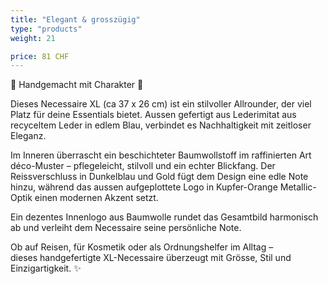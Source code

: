 ```yaml
---
title: "Elegant & grosszügig"
type: "products"
weight: 21

price: 81 CHF
---
```


🌊 Handgemacht mit Charakter 🌊

Dieses Necessaire XL (ca 37 x 26 cm) ist ein stilvoller Allrounder, der viel Platz für deine Essentials bietet. Aussen gefertigt aus Lederimitat aus recyceltem Leder in edlem Blau, verbindet es Nachhaltigkeit mit zeitloser Eleganz.

Im Inneren überrascht ein beschichteter Baumwollstoff im raffinierten Art déco-Muster – pflegeleicht, stilvoll und ein echter Blickfang. Der Reissverschluss in Dunkelblau und Gold fügt dem Design eine edle Note hinzu, während das aussen aufgeplottete Logo in Kupfer-Orange Metallic-Optik einen modernen Akzent setzt.

Ein dezentes Innenlogo aus Baumwolle rundet das Gesamtbild harmonisch ab und verleiht dem Necessaire seine persönliche Note.

Ob auf Reisen, für Kosmetik oder als Ordnungshelfer im Alltag –  
dieses handgefertigte XL-Necessaire überzeugt mit Grösse, Stil und Einzigartigkeit. ✨